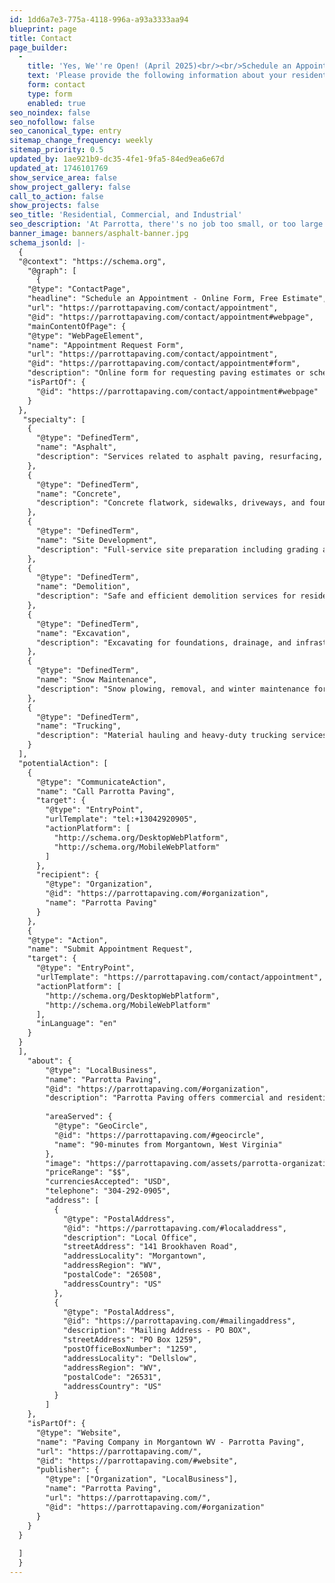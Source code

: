 ```yaml
---
id: 1dd6a7e3-775a-4118-996a-a93a3333aa94
blueprint: page
title: Contact
page_builder:
  -
    title: 'Yes, We''re Open! (April 2025)<br/><br/>Schedule an Appointment'
    text: 'Please provide the following information about your residential, commercial, or industrial job. We''ll give you a call to set up a time for a site visit and to provide you a FREE estimate. At Parrotta, there''s no job too small, or too large!'
    form: contact
    type: form
    enabled: true
seo_noindex: false
seo_nofollow: false
seo_canonical_type: entry
sitemap_change_frequency: weekly
sitemap_priority: 0.5
updated_by: 1ae921b9-dc35-4fe1-9fa5-84ed9ea6e67d
updated_at: 1746101769
show_service_area: false
show_project_gallery: false
call_to_action: false
show_projects: false
seo_title: 'Residential, Commercial, and Industrial'
seo_description: 'At Parrotta, there''s no job too small, or too large! Get in touch with us to get your FREE estimate. Use our online form or call us at 304-292-0905.'
banner_image: banners/asphalt-banner.jpg
schema_jsonld: |-
  {
  "@context": "https://schema.org",
    "@graph": [
      {
    "@type": "ContactPage",
    "headline": "Schedule an Appointment - Online Form, Free Estimate",
    "url": "https://parrottapaving.com/contact/appointment",
    "@id": "https://parrottapaving.com/contact/appointment#webpage",
    "mainContentOfPage": {
    "@type": "WebPageElement",
    "name": "Appointment Request Form",
    "url": "https://parrottapaving.com/contact/appointment",
    "@id": "https://parrottapaving.com/contact/appointment#form",
    "description": "Online form for requesting paving estimates or scheduling appointments with Parrotta Paving.",
    "isPartOf": {
      "@id": "https://parrottapaving.com/contact/appointment#webpage"
    }
  },
   "specialty": [
    {
      "@type": "DefinedTerm",
      "name": "Asphalt",
      "description": "Services related to asphalt paving, resurfacing, and maintenance."
    },
    {
      "@type": "DefinedTerm",
      "name": "Concrete",
      "description": "Concrete flatwork, sidewalks, driveways, and foundations."
    },
    {
      "@type": "DefinedTerm",
      "name": "Site Development",
      "description": "Full-service site preparation including grading and utilities."
    },
    {
      "@type": "DefinedTerm",
      "name": "Demolition",
      "description": "Safe and efficient demolition services for residential and commercial properties."
    },
    {
      "@type": "DefinedTerm",
      "name": "Excavation",
      "description": "Excavating for foundations, drainage, and infrastructure projects."
    },
    {
      "@type": "DefinedTerm",
      "name": "Snow Maintenance",
      "description": "Snow plowing, removal, and winter maintenance for roads and lots."
    },
    {
      "@type": "DefinedTerm",
      "name": "Trucking",
      "description": "Material hauling and heavy-duty trucking services."
    }
  ],
  "potentialAction": [
    {
      "@type": "CommunicateAction",
      "name": "Call Parrotta Paving",
      "target": {
        "@type": "EntryPoint",
        "urlTemplate": "tel:+13042920905",
        "actionPlatform": [
          "http://schema.org/DesktopWebPlatform",
          "http://schema.org/MobileWebPlatform"
        ]
      },
      "recipient": {
        "@type": "Organization",
        "@id": "https://parrottapaving.com/#organization",
        "name": "Parrotta Paving"
      }
    },
    {
    "@type": "Action",
    "name": "Submit Appointment Request",
    "target": {
      "@type": "EntryPoint",
      "urlTemplate": "https://parrottapaving.com/contact/appointment",
      "actionPlatform": [
        "http://schema.org/DesktopWebPlatform",
        "http://schema.org/MobileWebPlatform"
      ],
      "inLanguage": "en"
    }
  }
  ],
    "about": {
        "@type": "LocalBusiness",
        "name": "Parrotta Paving",
        "@id": "https://parrottapaving.com/#organization",
        "description": "Parrotta Paving offers commercial and residential asphalt paving services throughout the greater Morgantown, WV area.",
       
        "areaServed": {
          "@type": "GeoCircle",
          "@id": "https://parrottapaving.com/#geocircle",
          "name": "90-minutes from Morgantown, West Virginia"
        },
        "image": "https://parrottapaving.com/assets/parrotta-organizational-logo.jpg",
        "priceRange": "$$",
        "currenciesAccepted": "USD",
        "telephone": "304-292-0905",
        "address": [
          {
            "@type": "PostalAddress",
            "@id": "https://parrottapaving.com/#localaddress",
            "description": "Local Office",
            "streetAddress": "141 Brookhaven Road",
            "addressLocality": "Morgantown",
            "addressRegion": "WV",
            "postalCode": "26508",
            "addressCountry": "US"
          },
          {
            "@type": "PostalAddress",
            "@id": "https://parrottapaving.com/#mailingaddress",
            "description": "Mailing Address - PO BOX",
            "streetAddress": "PO Box 1259",
            "postOfficeBoxNumber": "1259",
            "addressLocality": "Dellslow",
            "addressRegion": "WV",
            "postalCode": "26531",
            "addressCountry": "US"
          }
        ]
    },
    "isPartOf": {
      "@type": "Website",
      "name": "Paving Company in Morgantown WV - Parrotta Paving",
      "url": "https://parrottapaving.com/",
      "@id": "https://parrottapaving.com/#website",
      "publisher": {
        "@type": ["Organization", "LocalBusiness"],
        "name": "Parrotta Paving",
        "url": "https://parrottapaving.com/",
        "@id": "https://parrottapaving.com/#organization"
      }
    }
  }
   
  ]
  }
---
```

